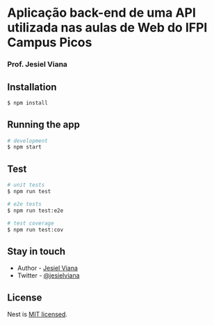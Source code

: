 
# Aplicação back-end de uma API utilizada nas aulas de Web do IFPI Campus Picos

### Prof. Jesiel Viana


## Installation

```bash
$ npm install
```

## Running the app

```bash
# development
$ npm start
```

## Test

```bash
# unit tests
$ npm run test

# e2e tests
$ npm run test:e2e

# test coverage
$ npm run test:cov
```
## Stay in touch

- Author - [Jesiel Viana](https://jesielviana.com)
- Twitter - [@jesielviana](https://twitter.com/jesielviana)

## License

Nest is [MIT licensed](LICENSE).
